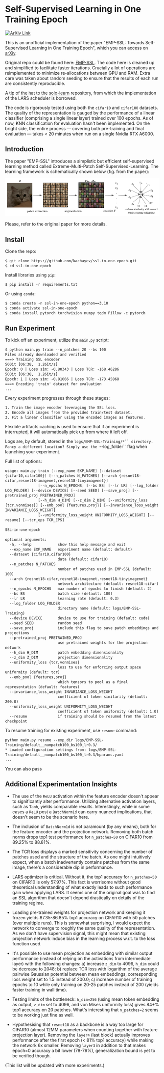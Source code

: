 # Self-Supervised Learning in One Training Epoch

[![ArXiv Link](http://img.shields.io/badge/paper-arxiv.2304.03977-B31B1B.svg)](https://arxiv.org/abs/2304.03977)

This is an unofficial implementation of the paper "EMP-SSL: Towards Self-Supervised Learning in One Training Epoch", which you can access on [arXiv](https://arxiv.org/abs/2304.03977).

Original repo could be found here: [EMP-SSL](https://github.com/tsb0601/EMP-SSL). The code here is cleaned up and simplified to facilitate faster iterations. Crucially a lot of operations are reimplemented to minimize re-allocations between GPU and RAM. Extra care was taken about random seeding to ensure that the results of each run are consistently reproducible.

A tip of the hat to the [solo-learn](https://github.com/vturrisi/solo-learn) repository, from which the implementation of the LARS scheduler is borrowed.

The code is rigorously tested using both the `cifar10` and `cifar100` datasets. The quality of the representation is gauged by the performance of a linear classifier (comprising a single linear layer) trained over 100 epochs. As of now, KNN classification for evaluation hasn't been implemented. On the bright side, the entire process — covering both pre-training and final evaluation — takes < 20 minutes when run on a single Nvidia RTX A6000.

## Introduction

The paper "EMP-SSL" introduces a simplistic but efficient self-supervised learning method called Extreme-Multi-Patch Self-Supervised-Learning. The learning framework is schematically shown below (fig. from the paper):

![Training Pipeline](pipeline.png)

Please, refer to the original paper for more details.

## Install

Clone the repo:

```shell
$ git clone https://github.com/kachayev/ssl-in-one-epoch.git
$ cd ssl-in-one-epoch
```

Install libraries using `pip`:

```shell
$ pip install -r requirements.txt
```

Or using `conda`:

```shell
$ conda create -n ssl-in-one-epoch python==3.10
$ conda activate ssl-in-one-epoch
$ conda install pytorch torchvision numpy tqdm Pillow -c pytorch
```

## Run Experiment

To kick off an experiment, utilize the `main.py` script:

```shell
$ python main.py train --n_patches 20 --bs 100
Files already downloaded and verified
===> Training SSL encoder
500it [06:38,  1.26it/s]
Epoch: 0 | Loss sim: -0.80343 | Loss TCR: -168.46286
500it [06:38,  1.26it/s]
Epoch: 1 | Loss sim: -0.81066 | Loss TCR: -173.45868
===> Encoding 'train' dataset for evaluation
...
```

Every experiment progresses through these stages:

    1. Train the image encoder leveraging the SSL loss.
    2. Encode all images from the provided train/test dataset.
    3. Fit a linear classifier using the encoded images as features.

Flexible artifacts caching is used to ensure that if an experiment is interrupted, it will automatically pick up from where it left off.

Logs are, by default, stored in the `logs/EMP-SSL-Training/*`` directory. Fancy a different location? Simply use the `--log_folder`` flag when launching your experiment.

Full list of options:

```shell
usage: main.py train [--exp_name EXP_NAME] [--dataset {cifar10,cifar100}] [--n_patches N_PATCHES] [--arch {resnet18-cifar,resnet18-imagenet,resnet18-tinyimagenet}]
               [--n_epochs N_EPOCHS] [--bs BS] [--lr LR] [--log_folder LOG_FOLDER] [--device DEVICE] [--seed SEED] [--save_proj] [--pretrained_proj PRETRAINED_PROJ]
               [--h_dim H_DIM] [--z_dim Z_DIM] [--uniformity_loss {tcr,vonmises}] [--emb_pool {features,proj}] [--invariance_loss_weight INVARIANCE_LOSS_WEIGHT]
               [--uniformity_loss_weight UNIFORMITY_LOSS_WEIGHT] [--resume] [--tcr_eps TCR_EPS]

SSL-in-one-epoch

optional arguments:
  -h, --help            show this help message and exit
  --exp_name EXP_NAME   experiment name (default: default)
  --dataset {cifar10,cifar100}
                        data (default: cifar10)
  --n_patches N_PATCHES
                        number of patches used in EMP-SSL (default: 100)
  --arch {resnet18-cifar,resnet18-imagenet,resnet18-tinyimagenet}
                        network architecture (default: resnet18-cifar)
  --n_epochs N_EPOCHS   max number of epochs to finish (default: 2)
  --bs BS               batch size (default: 100)
  --lr LR               learning rate (default: 0.3)
  --log_folder LOG_FOLDER
                        directory name (default: logs/EMP-SSL-Training)
  --device DEVICE       device to use for training (default: cuda)
  --seed SEED           random seed
  --save_proj           include this flag to save patch embeddings and projections
  --pretrained_proj PRETRAINED_PROJ
                        use pretrained weights for the projection network
  --h_dim H_DIM         patch embedding dimensionality
  --z_dim Z_DIM         projection dimensionality
  --uniformity_loss {tcr,vonmises}
                        loss to use for enforcing output space uniformity (default: tcr)
  --emb_pool {features,proj}
                        which tensors to pool as a final representation (default: features)
  --invariance_loss_weight INVARIANCE_LOSS_WEIGHT
                        coefficient of token similarity (default: 200.0)
  --uniformity_loss_weight UNIFORMITY_LOSS_WEIGHT
                        coefficient of token uniformity (default: 1.0)
  --resume              if training should be resumed from the latest checkpoint
```

To resume training for existing experiment, use `resume` command:

```shell
python main.py resume --exp_dir logs/EMP-SSL-Training/default__numpatch100_bs100_lr0.3/
* Loaded configuration settings from: logs/EMP-SSL-Training/default__numpatch100_bs100_lr0.3/hparams.yaml
...
```

You can also pass 


## Additional Experimentation Insights

* The use of the `ReLU` activation within the feature encoder doesn't appear to significantly alter performance. Utilizing alternative activation layers, such as `Tanh`, yields comparable results. Interestingly, while in some cases a `ReLU` post a `BatchNorm1d` can carry nuanced implications, that doesn't seem to be the scenario here.

* The inclusion of `BatchNorm1d` is not paramount (by any means), both for the feature encoder and the projection network. Removing both batch norms drops top1 test performance for `n_patches=50` on CIFAR10 from 89.25% to 88.81%.

* The TCR loss displays a marked sensitivity concerning the number of patches used and the structure of the batch. As one might intuitively expect, when a batch inadvertently contains patches from the same image, there's a considerable dip in performance.

* LARS optimizer is critical. Without it, the top1 accuracy for `n_patches=50` on CIFAR10 is only 57.97%. This fact is worrisome without good theoretical understanding of what exactly leads to such performance gain when applying LARS. It seems one of the original goal was to find an SSL algorithm that doesn't depend drastically on details of the training regime.

* Loading pre-trained weights for projection network and keeping it frozen yields 87.35-86.85% top1 accuracy on CIFAR10 with 50 patches (over multiple runs). This is somewhat surprising, I would expect the network to converge to roughly the same quality of the representation. As we don't have supervision signal, this might mean that existing projection network induce bias in the learning process w.r.t. to the loss function used.

* It's possible to use mean projection as embedding with similar output performance (instead of relying on the activations from intermediate layer) with the following changes: a) increase `z_dim` to 4096, `h_dim` could be decrease to 2048; b) replace TCR loss with logarithm of the average pairwise Gaussian potential between mean embeddings, corresponding loss weight set to 1.5 instead of 200.0; c) increase number of training epochs to 10 while only training on 20-25 patches instead of 200 (yields faster training in wall time).

* Testing limits of the bottleneck: `h_dim=256` (using mean token embedding as output, `z_dim` set to 4096, and von Mises uniformity loss) gives 84+% top1 accuracy on 20 patches. What's interesting that `n_patches=2` seems to be working just fine as well.

* Hypothesising that `resnet18` as a backbone is a way too large for CIFAR10 (almost 12MM parameters when counting together with feature projection layer). Removing the `layer4` (last block) actually improves performance after the first epoch (< 81% top1 accuracy) while making the network 6x smaller. Removing `layer3` in addition to that makes epoch=0 accuracy a bit lower (78-79%), generalization bound is yet to be verified though.

(This list will be updated with more experiments.)
